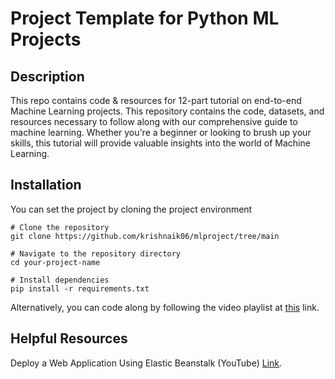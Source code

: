 # Project Template for Python ML Projects

## Description
This repo contains code & resources for 12-part tutorial on end-to-end Machine Learning projects. This repository contains the code, datasets, and resources necessary to follow along with our comprehensive guide to machine learning. Whether you're a beginner or looking to brush up your skills, this tutorial will provide valuable insights into the world of Machine Learning.

## Installation
You can set the project by cloning the project environment

```
# Clone the repository
git clone https://github.com/krishnaik06/mlproject/tree/main

# Navigate to the repository directory
cd your-project-name

# Install dependencies
pip install -r requirements.txt
```

Alternatively, you can code along by following the video playlist at [this](https://www.youtube.com/playlist?list=PLZoTAELRMXVPS-dOaVbAux22vzqdgoGhG) link.

## Helpful Resources
Deploy a Web Application Using Elastic Beanstalk (YouTube) [Link](https://www.youtube.com/watch?v=2BoVhej0QVI).
